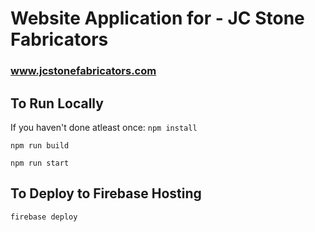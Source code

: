 # Website Application for - JC Stone Fabricators
### www.jcstonefabricators.com

## To Run Locally

If you haven't done atleast once: `npm install`

`npm run build`

`npm run start`

## To Deploy to Firebase Hosting

`firebase deploy`